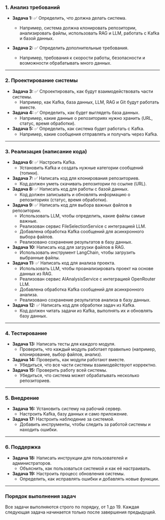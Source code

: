 ### **1. Анализ требований**
- **Задача 1:** ✅ Определить, что должна делать система.  
  - Например, система должна клонировать репозитории, анализировать файлы, использовать RAG и LLM, работать с Kafka и базой данных.  

- **Задача 2:** ✅ Определить дополнительные требования.  
  - Например, требования к скорости работы, безопасности и возможности обрабатывать много данных.  

---

### **2. Проектирование системы**
- **Задача 3:** ✅ Спроектировать, как будут взаимодействовать части системы.  
  - Например, как Kafka, база данных, LLM, RAG и Git будут работать вместе.  
- **Задача 4:** ✅ Определить, как будет выглядеть база данных.  
  - Например, какие данные о репозиториях нужно хранить (URL, статус, время обработки).  
- **Задача 5:** ✅ Определить, как система будет работать с Kafka.  
  - Например, какие сообщения отправлять и получать через Kafka.  

---

### **3. Реализация (написание кода)**
- **Задача 6:** ✅ Настроить Kafka.  
  - Установить Kafka и создать нужные категории сообщений (топики).  
- **Задача 7:** ✅ Написать код для клонирования репозиториев.  
  - Код должен уметь скачивать репозитории по ссылке (URL).  
- **Задача 8:** ✅ Написать код для работы с базой данных.  
  - Код должен записывать и обновлять информацию о репозиториях (статус, время обработки).  
- **Задача 9:** ✅ Написать код для выбора важных файлов в репозитории.  
  - Использовать LLM, чтобы определить, какие файлы самые важные.
  - Реализован сервис FileSelectionService с интеграцией LLM.
  - Добавлена обработка Kafka сообщений для асинхронного выбора файлов.
  - Реализовано сохранение результатов в базу данных.  
- **Задача 10:** Написать код для загрузки файлов в RAG.  
  - Использовать инструмент LangChain, чтобы загрузить выбранные файлы.  
- **Задача 11:** ✅ Написать код для анализа проекта.  
  - Использовать LLM, чтобы проанализировать проект на основе данных из RAG.
  - Реализован сервис AIAnalysisService с интеграцией OpenRouter LLM.
  - Добавлена обработка Kafka сообщений для асинхронного анализа.
  - Реализовано сохранение результатов анализа в базу данных.
- **Задача 12:** ✅ Написать код для обработки задач из Kafka.  
  - Код должен читать задачи из Kafka, выполнять их и обновлять базу данных.  

---

### **4. Тестирование**
- **Задача 13:** Написать тесты для каждого модуля.  
  - Проверить, что каждый модуль работает правильно (например, клонирование, выбор файлов, анализ).  
- **Задача 14:** Проверить, как модули работают вместе.  
  - Убедиться, что все части системы взаимодействуют корректно.  
- **Задача 15:** Проверить работу всей системы.  
  - Убедиться, что система может обрабатывать несколько репозиториев.  

---

### **5. Внедрение**
- **Задача 16:** Установить систему на рабочий сервер.  
  - Настроить Kafka, базу данных и само приложение.  
- **Задача 17:** Настроить наблюдение за системой.  
  - Добавить инструменты, чтобы следить за работой системы и находить ошибки.  

---

### **6. Поддержка**
- **Задача 18:** Написать инструкции для пользователей и администраторов.  
  - Объяснить, как пользоваться системой и как её настраивать.  
- **Задача 19:** Настроить процесс обновления системы.  
  - Определить, как исправлять ошибки и добавлять новые функции.  

---

### **Порядок выполнения задач**
Все задачи выполняются строго по порядку, от 1 до 19. Каждая следующая задача начинается только после завершения предыдущей.